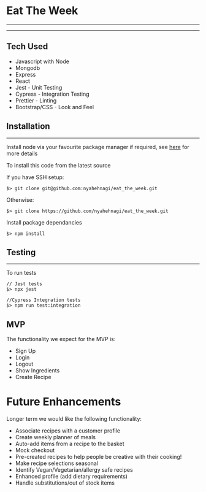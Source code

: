 # Eat The Week

---
___
## Tech Used

- Javascript with Node
- Mongodb
- Express
- React
- Jest - Unit Testing
- Cypress - Integration Testing
- Prettier - Linting
- Bootstrap/CSS - Look and Feel

## Installation

---

Install node via your favourite package manager if required, see [here](https://nodejs.org/en/ "Node") for more details

To install this code from the latest source


If you have SSH setup:
```
$> git clone git@github.com:nyahehnagi/eat_the_week.git
```

Otherwise:

```
$> git clone https://github.com/nyahehnagi/eat_the_week.git

```

Install package dependancies

```
$> npm install
```

## Testing

---

To run tests

```
// Jest tests
$> npx jest

//Cypress Integration tests
$> npm run test:integration

```

## MVP

The functionality we expect for the MVP is:

* Sign Up
* Login
* Logout
* Show Ingredients
* Create Recipe

# Future Enhancements

Longer term we would like the following functionality:

* Associate recipes with a customer profile
* Create weekly planner of meals
* Auto-add items from a recipe to the basket
* Mock checkout
* Pre-created recipes to help people be creative with their cooking!
* Make recipe selections seasonal
* Identify Vegan/Vegetarian/allergy safe recipes
* Enhanced profile (add dietary requirements)
* Handle substitutions/out of stock items
